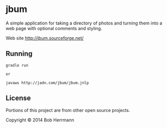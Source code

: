 # jbum

A simple application for taking a directory of photos and turning them into a web page with optional comments and styling.  

Web site http://jbum.sourceforge.net/

## Running

    gradle run

    or

    javaws http://jadn.com/jbum/jbum.jnlp

## License

Portions of this project are from other open source projects.   

Copyright © 2014 Bob Herrmann

